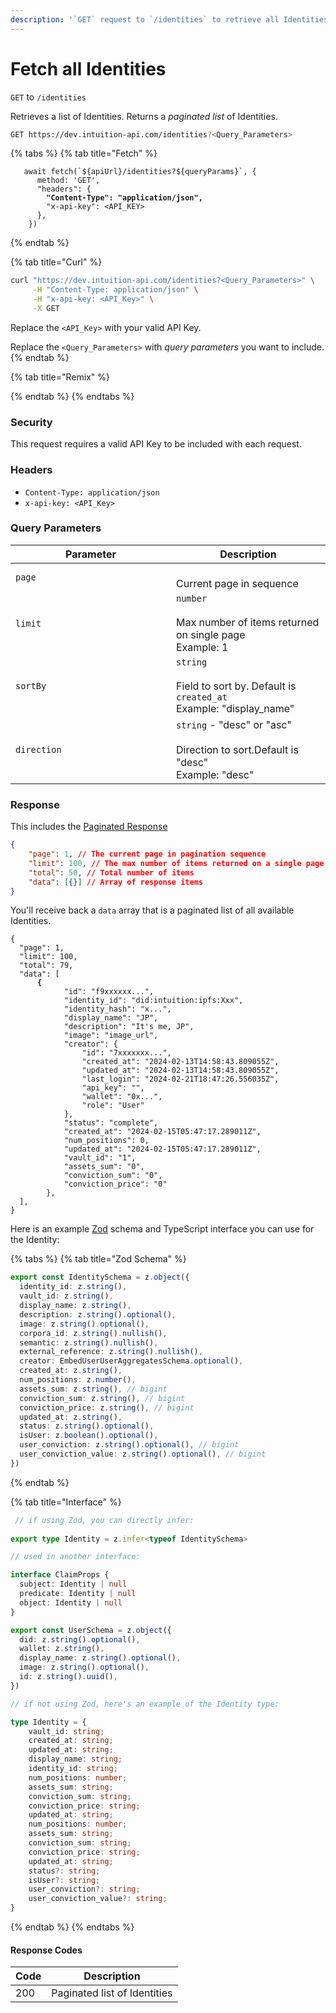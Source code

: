 ```yaml
---
description: '`GET` request to `/identities` to retrieve all Identities in a paginated list.'
---
```


# Fetch all Identities

`GET` to `/identities`

Retrieves a list of Identities. Returns a _paginated list_ of Identities.

```bash
GET https://dev.intuition-api.com/identities?<Query_Parameters>
```

{% tabs %}
{% tab title="Fetch" %}
<pre class="language-typescript"><code class="lang-typescript">   await fetch(`${apiUrl}/identities?${queryParams}`, {
      method: 'GET',
      "headers": {
<strong>        "Content-Type": "application/json",
</strong>        "x-api-key": &#x3C;API_KEY>
      },
    })
</code></pre>
{% endtab %}

{% tab title="Curl" %}
```bash
curl "https://dev.intuition-api.com/identities?<Query_Parameters>" \
     -H "Content-Type: application/json" \
     -H "x-api-key: <API_Key>" \
     -X GET
```

Replace the `<API_Key>` with your valid API Key.

Replace the `<Query_Parameters>` with _query parameters_ you want to include.
{% endtab %}

{% tab title="Remix" %}

{% endtab %}
{% endtabs %}

### Security

This request requires a valid API Key to be included with each request.

### Headers

* `Content-Type: application/json`
* `x-api-key: <API_Key>`

### Query Parameters

<table><thead><tr><th width="241">Parameter</th><th>Description</th></tr></thead><tbody><tr><td><code>page</code></td><td><br>Current page in sequence</td></tr><tr><td><code>limit</code></td><td><code>number</code><br><br>Max number of items returned on single page<br>Example: 1</td></tr><tr><td><code>sortBy</code></td><td><code>string</code> <br><br>Field to sort by. Default is <code>created_at</code><br>Example: "display_name"</td></tr><tr><td><code>direction</code></td><td><code>string</code> - "desc" or "asc"<br><br>Direction to sort.Default is "desc"<br>Example: "desc"</td></tr></tbody></table>

### Response

This includes the [Paginated Response](../api-information.md#pagination)&#x20;

```json
{
    "page": 1, // The current page in pagination sequence
    "limit": 100, // The max number of items returned on a single page
    "total": 50, // Total number of items 
    "data": [{}] // Array of response items
}
```

You'll receive back a `data` array that is a paginated list of all available Identities.

<pre class="language-json"><code class="lang-json">{
  "page": 1,
  "limit": 100,
  "total": 79,
  "data": [
<strong>      {
</strong>            "id": "f9xxxxxx...",
            "identity_id": "did:intuition:ipfs:Xxx",
            "identity_hash": "x...",
            "display_name": "JP",
            "description": "It's me, JP",
            "image": "image_url",
            "creator": {
                "id": "7xxxxxxx...",
                "created_at": "2024-02-13T14:58:43.809055Z",
                "updated_at": "2024-02-13T14:58:43.809055Z",
                "last_login": "2024-02-21T18:47:26.556035Z",
                "api_key": "",
                "wallet": "0x...",
                "role": "User"
            },
            "status": "complete",
            "created_at": "2024-02-15T05:47:17.289011Z",
            "num_positions": 0,
            "updated_at": "2024-02-15T05:47:17.289011Z",
            "vault_id": "1",
            "assets_sum": "0",
            "conviction_sum": "0",
            "conviction_price": "0"
        },
  ],
}
</code></pre>

Here is an example [Zod](https://zod.dev/) schema and TypeScript interface you can use for the Identity:

{% tabs %}
{% tab title="Zod Schema" %}
```typescript
export const IdentitySchema = z.object({
  identity_id: z.string(),
  vault_id: z.string(),
  display_name: z.string(),
  description: z.string().optional(),
  image: z.string().optional(),
  corpora_id: z.string().nullish(),
  semantic: z.string().nullish(),
  external_reference: z.string().nullish(),
  creator: EmbedUserUserAggregatesSchema.optional(),
  created_at: z.string(),
  num_positions: z.number(),
  assets_sum: z.string(), // bigint
  conviction_sum: z.string(), // bigint
  conviction_price: z.string(), // bigint
  updated_at: z.string(),
  status: z.string().optional(),
  isUser: z.boolean().optional(),
  user_conviction: z.string().optional(), // bigint
  user_conviction_value: z.string().optional(), // bigint
})
```
{% endtab %}

{% tab title="Interface" %}
```typescript
 // if using Zod, you can directly infer:
 
export type Identity = z.infer<typeof IdentitySchema>

// used in another interface:

interface ClaimProps {
  subject: Identity | null
  predicate: Identity | null
  object: Identity | null
}

export const UserSchema = z.object({
  did: z.string().optional(),
  wallet: z.string(),
  display_name: z.string().optional(),
  image: z.string().optional(),
  id: z.string().uuid(),
})

// if not using Zod, here's an example of the Identity type:

type Identity = {
    vault_id: string;
    created_at: string;
    updated_at: string;
    display_name: string;
    identity_id: string;
    num_positions: number;
    assets_sum: string;
    conviction_sum: string;
    conviction_price: string;
    updated_at: string;
    num_positions: number;
    assets_sum: string;
    conviction_sum: string;
    conviction_price: string;
    updated_at: string;
    status?: string;
    isUser?: string;
    user_conviction?: string;
    user_conviction_value?: string;
}

```
{% endtab %}
{% endtabs %}

#### Response Codes

| Code | Description                  |
| ---- | ---------------------------- |
| 200  | Paginated list of Identities |

